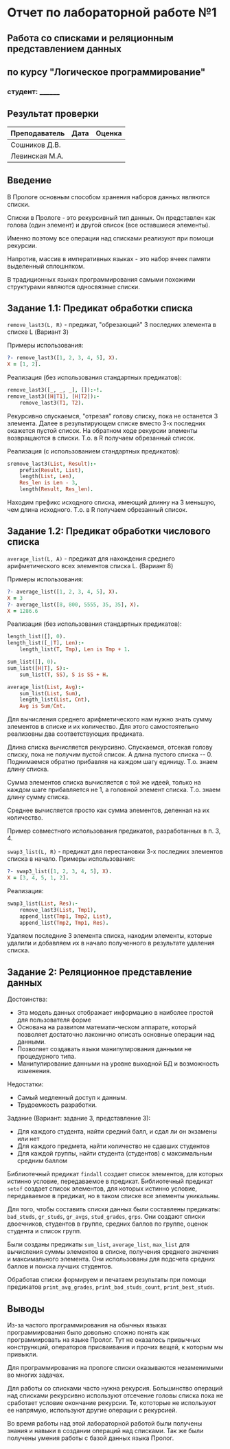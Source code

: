 # Отчет по лабораторной работе №1
## Работа со списками и реляционным представлением данных
## по курсу "Логическое программирование"

### студент: ______

## Результат проверки

| Преподаватель     | Дата         |  Оценка       |
|-------------------|--------------|---------------|
| Сошников Д.В. |              |               |
| Левинская М.А.|              |               |

## Введение

В Прологе основным способом хранения наборов данных являются списки.

Списки в Прологе - это рекурсивный тип данных. Он представлен как голова (один элемент) и другой список (все оставшиеся элементы).

Именно поэтому все операции над списками реализуют при помощи рекурсии.

Напротив, массив в императивных языках - это набор ячеек памяти выделенный сплошняком.
  
В традиционных языках программирования самыми похожими структурами являются односвязные списки.

## Задание 1.1: Предикат обработки списка

`remove_last3(L, R)` - предикат, "обрезающий" 3 последних элемента в списке L (Вариант 3)

Примеры использования:

```prolog
?- remove_last3([1, 2, 3, 4, 5], X).
X = [1, 2].
```

Реализация (без использования стандартных предикатов):

```prolog
remove_last3([_, _, _], []):-!.
remove_last3([H|T1], [H|T2]):-
    remove_last3(T1, T2).
```

Рекурсивно спускаемся, "отрезая" голову списку, пока не останется 3 элемента. Далее в результирующем списке вместо 3-х последних окажется пустой список. На обратном ходе рекурсии элементы возвращаются в списки. Т.о. в R получаем обрезанный список.

Реализация (с использованием стандартных предикатов):

```prolog
sremove_last3(List, Result):-
    prefix(Result, List),
    length(List, Len),
    Res_len is Len - 3,
    length(Result, Res_len).
```

Находим префикс исходного списка, имеющий длинну на 3 меньшую, чем длина исходного. Т.о. в R получаем обрезанный список.

## Задание 1.2: Предикат обработки числового списка

`average_list(L, A)` - предикат для нахождения среднего арифметического всех элементов списка L.  (Вариант 8)

Примеры использования:

```prolog
?- average_list([1, 2, 3, 4, 5], X).
X = 3
?- average_list([8, 800, 5555, 35, 35], X).
X = 1286.6
```

Реализация (без использования стандартных предикатов):

```prolog
length_list([], 0).
length_list([_|T], Len):-
    length_list(T, Tmp), Len is Tmp + 1.

sum_list([], 0). 
sum_list([H|T], S):-
    sum_list(T, SS), S is SS + H.

average_list(List, Avg):- 
    sum_list(List, Sum),
    length_list(List, Cnt),
    Avg is Sum/Cnt.
```

Для вычисления среднего арифметического нам нужно знать сумму элементов в списке и их количество. Для этого самостоятельно реализовны два соответствующих предиката.

Длина списка вычисляется рекурсивно. Спускаемся, отсекая голову списку, пока не получим пустой список. А длина пустого списка -- 0. Поднимаемся обратно прибавляя на каждом шагу единицу.
Т.о. знаем длину списка.

Сумма элементов списка вычисляется с той же идеей, только на каждом шаге прибавляется не 1, а головной элемент списка. Т.о. знаем длину сумму списка.

Среднее вычисляется просто как сумма элементов, деленная на их количество.

Пример совместного использования предикатов, разработанных в п. 3, 4.

`swap3_list(L, R)` - предикат для перестановки 3-х последних элементов списка в начало.
Примеры использования:

```prolog
?- swap3_list([1, 2, 3, 4, 5], X).
X = [3, 4, 5, 1, 2].
```

Реализация:

```prolog
swap3_list(List, Res):-
    remove_last3(List, Tmp1),
    append_list(Tmp1, Tmp2, List),
    append_list(Tmp2, Tmp1, Res).
```

Удаляем последние 3 элемента списка, находим элементы, которые удалили и добавляем их в начало полученного в результате удаления списка.

## Задание 2: Реляционное представление данных

Достоинства:

- Эта модель данных отображает информацию в наиболее простой для пользователя форме
- Основана на развитом математи-ческом аппарате, который позволяет достаточно лаконично описать основные операции над данными.
- Позволяет создавать языки манипулирования данными не процедурного типа.
- Манипулирование данными на уровне выходной БД и возможность изменения.

Недостатки:

- Самый медленный доступ к данным.
- Трудоемкость разработки.

Задание (Вариант: задание 3, представление 3):
- Для каждого студента, найти средний балл, и сдал ли он экзамены или нет
- Для каждого предмета, найти количество не сдавших студентов
- Для каждой группы, найти студента (студентов) с максимальным средним баллом

Библиотечный предикат `findall` создает список элементов, для которых истинно условие, передаваемое в предикат. Библиотечный предикат `setof` создает список элементов, для которых истинно условие, передаваемое в предикат, но в таком списке все элементы уникальны.

Для того, чтобы составить списки данных были составлены предикаты:
`bad_studs`, `gr_studs`, `gr_avgs`, `stud_grades`, `grps`. Они создают списки двоечников, студентов в группе, средних баллов по группе, оценок студента и список групп.

Были созданы предикаты `sum_list`, `average_list`, `max_list` для вычисления суммы элементов в списке, получения среднего значения и максимального элемента. Они использованы для подсчета средних баллов и поиска лучших студентов.

Обработав списки формируем и печатаем результаты при помощи предикатов `print_avg_grades`, `print_bad_studs_count`, `print_best_studs`.

## Выводы

Из-за частого программирования на обычных языках программирования было довольно сложно понять как программировать на языке Пролог. Тут не оказалось привычных констрункций, операторов присваивания и прочих вещей, к которым мы привыкли.

Для программирования на прологе списки оказываются незаменимыми во многих задачах.

Для работы со списками часто нужна рекурсия. Большинство операций над списками рекурсивно используют отсечение головы списка пока не сработает условие окончание рекурсии. Те, кототорые не используют ее напрямую, используют другие операции с рекурсией.

Во время работы над этой лабораторной работой были получены знания и навыки в создании операций над списками. Так же были получены умения работы с базой данных языка Пролог.
